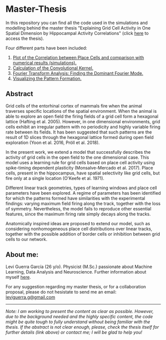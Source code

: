 # Master-Thesis
In this repository you can find all the code used in the simulations and modelling behind the master thesis "Explaining Grid Cell Activity in One Spatial Dimension by Hippocampal Activity Correlations" (click [here](https://www.researchgate.net/publication/330738714_Master_Thesis_Explaining_Grid_Cell_Activity_in_One_Spatial_Dimension_by_Hippocampal_Activity_Correlations) to access the thesis).

Four different parts have been included:
1. [Plot of the Correlation between Place Cells and comparison with numerical results (simulations).](https://github.com/LeviGuerra/Master-Thesis/blob/master/Code/1-Correlation.py)
2. [Calculation of the Convolutional Kernel.](https://github.com/LeviGuerra/Master-Thesis/blob/master/Code/2-Kernel.py)
3. [Fourier Transform Analysis: Finding the Dominant Fourier Mode.](https://github.com/LeviGuerra/Master-Thesis/blob/master/Code/3-Fourier-Transforms.py)
4. [Visualizing the Pattern Formation.](https://github.com/LeviGuerra/Master-Thesis/blob/master/Code/4-Pattern.py)

## Abstract

Grid cells of the entorhinal cortex of mammals fire when the animal traverses specific locations of the spatial environment. When the animal is able to explore an open field the firing fields of a grid cell form a hexagonal lattice (Hafting et al. 2005). However, in one dimensional environments, grid cells exhibit an irregular pattern with no periodicity and highly variable firing rate between its fields. It has been suggested that such patterns are the result of 1D slices through the hexagonal lattice formed during open field exploration (Yoon et al. 2016, Pröll et al. 2018). 

In the present work, we extend a model that successfully describes the activity of grid cells in the open field to the one dimensional case. This model uses a learning rule for grid cells based on place cell activity using spike-timing dependent plasticity (Monsalve-Mercado et al. 2017). Place cells, present in the hippocampus, have spatial selectivity like grid cells, but fire only at a single location (O'Keefe et al. 1971). 

Different linear track geometries, types of learning windows and place cell parameters have been explored. A regime of parameters has been identified for which the patterns formed have similarities with the experimental findings: varying maximum field firing along the track, together with the loss of symmetry. Nevertheless, the model fails to reproduce other essential features, since the maximum firing rate simply decays along the tracks. 

Anatomically inspired ideas are proposed to extend our model, such as considering nonhomogeneous place cell distributions over linear tracks, together with the possible addition of border cells or inhibition between grid cells to our network.

## About me:

Levi Guerra García (26 y/o). Physicist (M.Sc.) passionate about Machine Learning, Data Analysis and Neuroscience. Further information about myself [here](https://www.linkedin.com/in/leviguerra/).

For any suggestion regarding my master thesis, or for a collaboration proposal, please do not hesistate to send me an email: leviguerra.g@gmail.com

------

*Note: I am working to present the content as clear as possible. However, due to the background needed and the highly specific content, the code might be quite tough to fully understand without being familiar with the thesis. If the abstract is not clear enough, please, check the thesis itself for further details (link above) or contact me; I will be glad to help you!*
